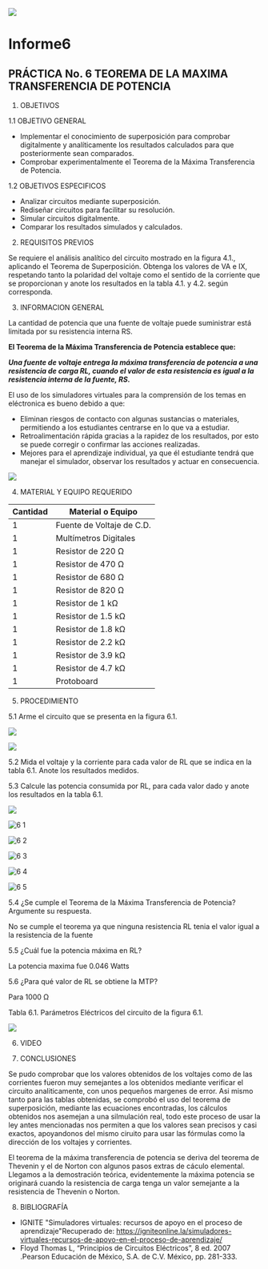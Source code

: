 ![](Img/LOGO.png)

# Informe6

## PRÁCTICA No. 6 TEOREMA DE LA MAXIMA TRANSFERENCIA DE POTENCIA

1. OBJETIVOS

1.1 OBJETIVO GENERAL

- Implementar el conocimiento de superposición para comprobar digitalmente y analíticamente los resultados calculados para que posteriormente sean comparados.
- Comprobar experimentalmente el Teorema de la Máxima Transferencia de Potencia.

1.2 OBJETIVOS ESPECIFICOS
- Analizar circuitos mediante superposición.
- Rediseñar circuitos para facilitar su resolución.
- Simular circuitos digitalmente.
- Comparar los resultados simulados y calculados.

2. REQUISITOS PREVIOS

Se requiere el análisis analítico del circuito mostrado en la figura 4.1., aplicando el Teorema de Superposición. Obtenga los valores de VA e IX, respetando tanto la polaridad del voltaje como el sentido de la corriente que se proporcionan y anote los resultados en la tabla 4.1. y 4.2. según corresponda.

3. INFORMACION GENERAL

La cantidad de potencia que una fuente de voltaje puede suministrar está limitada por su resistencia interna RS.

**El Teorema de la Máxima Transferencia de Potencia establece que:**

***Una fuente de voltaje entrega la máxima transferencia de potencia a una resistencia
de carga RL, cuando el valor de esta resistencia es igual a la resistencia interna de la
fuente, RS.***

El uso de los simuladores virtuales para la comprensión de los temas en eléctronica es bueno debido a que:

- Eliminan riesgos de contacto con algunas sustancias o materiales, permitiendo a los estudiantes centrarse en lo que va a estudiar.
- Retroalimentación rápida gracias a la rapidez de los resultados, por esto se puede corregir o confirmar las acciones realizadas.
- Mejores para el aprendizaje individual, ya que él estudiante tendrá que manejar el simulador, observar los resultados y actuar en consecuencia.

![](Img/marcoteorico.jpg)

4. MATERIAL Y EQUIPO REQUERIDO

| Cantidad | Material o Equipo | 
| --------- | --------- | 
| 1 | Fuente de Voltaje de C.D. | 
| 1 | Multímetros Digitales | 
| 1 | Resistor de 220 Ω |
| 1 | Resistor de 470 Ω | 
| 1 | Resistor de 680 Ω | 
| 1 | Resistor de 820 Ω |
| 1 | Resistor de 1 kΩ  |
| 1 | Resistor de 1.5 kΩ|
| 1 | Resistor de 1.8 kΩ |
| 1 | Resistor de 2.2 kΩ |
| 1 | Resistor de 3.9 kΩ |
| 1 | Resistor de 4.7 kΩ |
| 1 | Protoboard | 
5. PROCEDIMIENTO

5.1 Arme el circuito que se presenta en la figura 6.1.

![](Img/circuito1.jpg)

![](Img/circuito2.jpg)

5.2 Mida el voltaje y la corriente para cada valor de RL que se indica en la tabla 6.1. Anote los resultados medidos.


5.3 Calcule las potencia consumida por RL, para cada valor dado y anote los resultados en la tabla 6.1.

![](Img/circuito3.jpg)

![6 1](https://user-images.githubusercontent.com/84453557/127950130-a02a6c90-f044-416d-bef8-1eeb38137c5d.png)

![6 2](https://user-images.githubusercontent.com/84453557/127950136-3a4184ab-7c17-4a8f-acbc-6d6d518ac759.png)

![6 3](https://user-images.githubusercontent.com/84453557/127950145-78edafa9-5bdf-4b8e-b303-8885ad762aae.png)

![6 4](https://user-images.githubusercontent.com/84453557/127950153-05909fb3-07ce-4f29-bd36-78dd7134ab37.png)

![6 5](https://user-images.githubusercontent.com/84453557/127950159-06240be5-a211-4509-b8e8-54825f00c70e.png)


5.4 ¿Se cumple el Teorema de la Máxima Transferencia de Potencia? Argumente su respuesta.

No se cumple el teorema ya que ninguna resistencia RL tenia el valor igual a la resistencia de la fuente

5.5 ¿Cuál fue la potencia máxima en RL? 

La potencia maxima fue 0.046 Watts

5.6 ¿Para qué valor de RL se obtiene la MTP? 

Para 1000 Ω

Tabla 6.1. Parámetros Eléctricos del circuito de la figura 6.1.

![](Img/circuito4.jpg)

6. VIDEO

7. CONCLUSIONES

Se pudo comprobar que los valores obtenidos de los voltajes como de las corrientes fueron muy semejantes a los obtenidos mediante verificar el circuito analiticamente, con unos pequeños margenes de error. Asi mismo tanto para las tablas obtenidas, se comprobó el uso del teorema de superposición, mediante las ecuaciones encontradas, los cálculos obtenidos nos asemejan a una silmulación real, todo este proceso de usar la ley antes mencionadas nos permiten a que los valores sean precisos y casi exactos, apoyandonos del mismo ciruito para usar las fórmulas como la dirección de los voltajes y corrientes.

El teorema de la máxima transferencia de potencia se deriva del teorema de Thevenin y el de Norton con algunos pasos extras de cáculo elemental. Llegamos a la demostración teórica, evidentemente la máxima potencia se originará cuando la resistencia de carga tenga un valor semejante a la resistencia de Thevenin o Norton.

8. BIBLIOGRAFÍA

- IGNITE "Simuladores virtuales: recursos de apoyo en el proceso de aprendizaje"Recuperado de: https://igniteonline.la/simuladores-virtuales-recursos-de-apoyo-en-el-proceso-de-aprendizaje/
- Floyd Thomas L, “Principios de Circuitos Eléctricos”, 8 ed. 2007 .Pearson Educación de México, S.A. de C.V. México, pp. 281-333.
